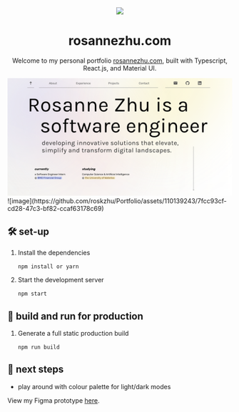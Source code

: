 <div align="center">
    <img src="https://github.com/roskzhu/Portfolio/assets/110139243/829478d9-8b79-4584-a239-74157958c6f0" width="50px" style="pointer-events: none;"/>
</div>
<h1 align="center">
  rosannezhu.com 
</h1>
<p align="center">
  Welcome to my personal portfolio <a href="https://rosannezhu.com" target="_blank">rosannezhu.com</a>, built with Typescript, React.js, and Material UI. 
</p>

<img width="1306" alt="HomeScreen" src="/public/assets/home.png">
![image](https://github.com/roskzhu/Portfolio/assets/110139243/7fcc93cf-cd28-47c3-bf82-ccaf63178c69)


    
## 🛠 set-up

1. Install the dependencies

   ```sh
   npm install or yarn
   ```

2. Start the development server

   ```sh
   npm start
   ```

## 🚀 build and run for production

1. Generate a full static production build

   ```sh
   npm run build
   ```


## 🎨 next steps
- play around with colour palette for light/dark modes


View my Figma prototype <a href="https://www.figma.com/file/NZjTgi0xLD86zIzymeD7Ff/updated-port-(Copy)?type=design&node-id=0%3A1&mode=design&t=DLWlQEaS8LiLcfQC-1" target="_blank">here</a>.
